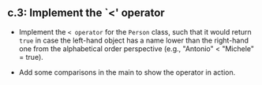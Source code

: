 ## c.3: Implement the `<' operator

- Implement the `< operator` for the `Person` class, such that it would return
  `true` in case the left-hand object has a name lower than the right-hand one
  from the alphabetical order perspective (e.g., "Antonio" < "Michele" = true). 

- Add some comparisons in the main to show the operator in action.

